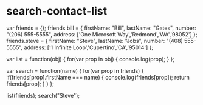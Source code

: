 # search-contact-list
var friends = {};
friends.bill = {
  firstName: "Bill",
  lastName: "Gates",
  number: "(206) 555-5555",
  address: ['One Microsoft Way','Redmond','WA','98052']
};
friends.steve = {
  firstName: "Steve",
  lastName: "Jobs",
  number: "(408) 555-5555",
  address: ['1 Infinite Loop','Cupertino','CA','95014']
};

var list = function(obj) {
  for(var prop in obj) {
    console.log(prop);
  }
};

var search = function(name) {
  for(var prop in friends) {
    if(friends[prop].firstName === name) {
      console.log(friends[prop]);
      return friends[prop];
    }
  }
};

list(friends);
search("Steve");
